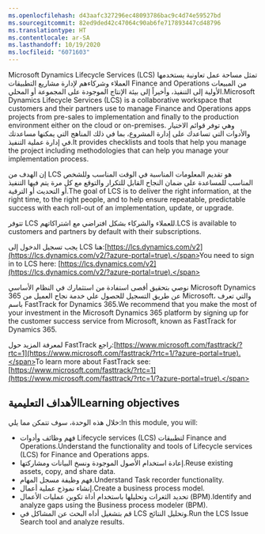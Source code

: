 ```yaml
---
ms.openlocfilehash: d43aafc327296ec48093786bac9c4d74e59527bd
ms.sourcegitcommit: 82ed9ded42c47064c90ab6fe717893447cd48796
ms.translationtype: HT
ms.contentlocale: ar-SA
ms.lasthandoff: 10/19/2020
ms.locfileid: "6071603"
---
```


<span data-ttu-id="43779-101">Microsoft Dynamics Lifecycle Services (LCS) تمثل مساحة عمل تعاونية يستخدمها العملاء وشركاءهم لإدارة مشاريع التطبيقات Finance and Operations من المبيعات الأولية إلى التنفيذ، وأخيراً إلى بيئة الإنتاج الموجودة على المجموعة أو المحلي.</span><span class="sxs-lookup"><span data-stu-id="43779-101">Microsoft Dynamics Lifecycle Services (LCS) is a collaborative workspace that customers and their partners use to manage Finance and Operations apps projects from pre-sales to implementation and finally to the production environment either on the cloud or on-premises.</span></span> <span data-ttu-id="43779-102">وهي توفر قوائم الاختيار والأدوات التي تساعدك على إدارة المشروع، بما في ذلك المناهج التي يمكنها مساعدتك في إدارة عملية التنفيذ.</span><span class="sxs-lookup"><span data-stu-id="43779-102">It provides checklists and tools that help you manage the project including methodologies that can help you manage your implementation process.</span></span> 

<span data-ttu-id="43779-103">إن الهدف من LCS هو تقديم المعلومات المناسبة في الوقت المناسب وللشخص المناسب للمساعدة على ضمان النجاح القابل للتكرار والتوقع مع كل مرة يتم فيها التنفيذ أو التحديث أو الترقية.</span><span class="sxs-lookup"><span data-stu-id="43779-103">The goal of LCS is to deliver the right information, at the right time, to the right people, and to help ensure repeatable, predictable success with each roll-out of an implementation, update, or upgrade.</span></span> 

<span data-ttu-id="43779-104">تتوفر LCS للعملاء والشركاء بشكل افتراضي مع اشتراكاتهم.</span><span class="sxs-lookup"><span data-stu-id="43779-104">LCS is available to customers and partners by default with their subscriptions.</span></span>
 
<span data-ttu-id="43779-105">يجب تسجيل الدخول إلى LCS هنا:[https://lcs.dynamics.com/v2](https://lcs.dynamics.com/v2/?azure-portal=true).</span><span class="sxs-lookup"><span data-stu-id="43779-105">You need to sign in to LCS here: [https://lcs.dynamics.com/v2](https://lcs.dynamics.com/v2/?azure-portal=true).</span></span>

<span data-ttu-id="43779-106">نوصي بتحقيق أقصى استفادة من استثمارك في النظام الأساسي Microsoft Dynamics 365 عن طريق التسجيل للحصول علي خدمة نجاح العميل من Microsoft، والتي تعرف باسم FastTrack for Dynamics 365.</span><span class="sxs-lookup"><span data-stu-id="43779-106">We recommend that you make the most of your investment in the Microsoft Dynamics 365 platform by signing up for the customer success service from Microsoft, known as FastTrack for Dynamics 365.</span></span> 

<span data-ttu-id="43779-107">لمعرفة المزيد حول FastTrack راجع:[https://www.microsoft.com/fasttrack/?rtc=1](https://www.microsoft.com/fasttrack/?rtc=1/?azure-portal=true).</span><span class="sxs-lookup"><span data-stu-id="43779-107">To learn more about FastTrack see: [https://www.microsoft.com/fasttrack/?rtc=1](https://www.microsoft.com/fasttrack/?rtc=1/?azure-portal=true).</span></span>

## <a name="learning-objectives"></a><span data-ttu-id="43779-108">الأهداف التعليمية</span><span class="sxs-lookup"><span data-stu-id="43779-108">Learning objectives</span></span>

<span data-ttu-id="43779-109">خلال هذه الوحدة، سوف تتمكن مما يلي:</span><span class="sxs-lookup"><span data-stu-id="43779-109">In this module, you will:</span></span>

- <span data-ttu-id="43779-110">فهم وظائف وأدوات Lifecycle services (LCS) لتطبيقات Finance and Operations.</span><span class="sxs-lookup"><span data-stu-id="43779-110">Understand the functionality and tools of Lifecycle services (LCS) for Finance and Operations apps.</span></span>
- <span data-ttu-id="43779-111">إعادة استخدام الأصول الموجودة ونسخ البيانات ومشاركتها.</span><span class="sxs-lookup"><span data-stu-id="43779-111">Reuse existing assets, copy, and share data.</span></span>
- <span data-ttu-id="43779-112">فهم وظيفة مسجل المهام.</span><span class="sxs-lookup"><span data-stu-id="43779-112">Understand Task recorder functionality.</span></span>
- <span data-ttu-id="43779-113">إنشاء نموذج عملية أعمال.</span><span class="sxs-lookup"><span data-stu-id="43779-113">Create a business process model.</span></span>
- <span data-ttu-id="43779-114">تحديد الثغرات وتحليلها باستخدام أداة تكوين عمليات الأعمال (BPM).</span><span class="sxs-lookup"><span data-stu-id="43779-114">Identify and analyze gaps using the Business process modeler (BPM).</span></span>
- <span data-ttu-id="43779-115">قم بتشغيل أداه البحث عن المشاكل في LCS وتحليل النتائج.</span><span class="sxs-lookup"><span data-stu-id="43779-115">Run the LCS Issue Search tool and analyze results.</span></span>
